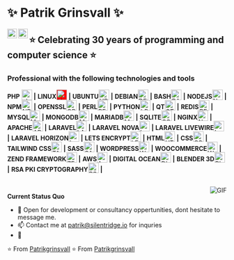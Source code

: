 # ✨ Patrik Grinsvall ✨
<a href="https://www.linkedin.com/in/patrikgrinsvall/">
  <img align="left" alt="LinkedIn" width="22px" src="https://www.vectorlogo.zone/logos/linkedin/linkedin-icon.svg" />
</a>
<a href="patrik@silentridge.io">
  <img align="left" alt="'Gmail" width="22px" src="https://www.vectorlogo.zone/logos/gmail/gmail-icon.svg" />
</a>


## ⭐️ Celebrating 30 years of programming and computer science ⭐️

### Professional with the following technologies and tools



**PHP** <img alt="php" valign="bottom" height="24px" src="https://www.vectorlogo.zone/logos/php/php-icon.svg" />  **|** 
**LINUX**<img alt="LINUX" valign="bottom" height="24px" style="background-color:red" src="https://www.vectorlogo.zone/logos/linux/linux-icon.svg" /> **|** 
**UBUNTU**<img alt="UBUNTU" valign="bottom" height="24px" style="text :red" src="https://cdn.jsdelivr.net/npm/simple-icons@3.1.0/icons/ubuntu.svg" /> **|** 
**DEBIAN**<img alt="DEBIAN" valign="bottom" height="24px" src="https://www.vectorlogo.zone/logos/debian/debian\.svg" /> **|** 
**BASH**<img alt="BASH" valign="bottom" height="24px" src="https://www.vectorlogo.zone/logos/bash/bash.svg" /> **|** 
**NODEJS**<img alt="NODEJS" valign="bottom" height="24px" src="https://cdn.jsdelivr.net/npm/simple-icons@3.1.0/icons/node-dot-js.svg" /> **|** 
**NPM**<img alt="NPM" valign="bottom" height="24px" src="https://www.vectorlogo.zone/logos/npm/npm-icon.svg" /> **|** 
**OPENSSL**<img alt="OPENSSL" valign="bottom" height="24px" src="https://www.vectorlogo.zone/logos/openssl/openssl-icon.svg" /> **|** 
**PERL**<img alt="PERL" valign="bottom" height="24px" src="https://www.vectorlogo.zone/logos/perl/perl-icon.svg" /> **|** 
**PYTHON**<img alt="LPYTHONaravel" valign="bottom" height="24px" src="https://www.vectorlogo.zone/logos/python/python-icon.svg" /> **|** 
**QT**<img alt="QT" valign="bottom" height="24px" src="https://www.vectorlogo.zone/logos/qt/qt-icon.svg" /> **|** 
**REDIS**<img alt="REDIS" valign="bottom" height="24px" src="https://www.vectorlogo.zone/logos/redis/redis-icon.svg" /> **|** 
**MYSQL**<img alt="MYSQL" valign="bottom" height="24px" src="https://www.vectorlogo.zone/logos/mysql/mysql-icon.svg" /> **|** 
**MONGODB**<img alt="MONGODB" valign="bottom" height="24px" src="https://www.vectorlogo.zone/logos/mongodb/mongodb-icon.svg" /> **|** 
**MARIADB**<img alt="MARIADB" valign="bottom" height="24px" src="https://www.vectorlogo.zone/logos/mariadb/mariadb-icon.svg" /> **|** 
**SQLITE**<img alt="SQLITE" valign="bottom" height="24px" src="https://www.vectorlogo.zone/logos/sqlite/sqlite-icon.svg" /> **|** 
**NGINX**<img alt="NGINX" valign="bottom" height="24px" src="https://www.vectorlogo.zone/logos/nginx/nginx-icon.svg" /> **|** 
**APACHE**<img alt="APACHE" valign="bottom" height="24px" src="https://www.vectorlogo.zone/logos/apache/apache-icon.svg" /> **|** 
**LARAVEL**<img alt="LARAVEL" valign="bottom" height="24px" src="https://www.vectorlogo.zone/logos/laravel/laravel-icon.svg" /> **|** 
**LARAVEL NOVA**<img alt="Laravel NOVA" valign="bottom" height="24px" src="https://www.vectorlogo.zone/logos/laravelnova/laravelnova-icon.svg" /> **|** 
**LARAVEL LIVEWIRE**<img alt="Laravel LIVEWIRE" valign="bottom" height="24px" src="https://github.com/detain/svg-logos/blob/master/svg/livewire.svg" /> **|** 
**LARAVEL HORIZON**<img alt="Laravel HORIZON" valign="bottom" height="24px" src="https://www.vectorlogo.zone/logos/laravelhorizon/laravelhorizon-icon.svg" /> **|** 
**LETS ENCRYPT**<img alt="LETS ENCRYPT" valign="bottom" height="24px" src="https://www.vectorlogo.zone/logos/letsencrypt/letsencrypt-icon.svg" /> **|** 
**HTML**<img alt="HTML" valign="bottom" height="24px" src="https://www.vectorlogo.zone/logos/html/html-icon.svg" /> **|** 
**CSS**<img alt="CSS" valign="bottom" height="24px" src="https://www.vectorlogo.zone/logos/css/css-icon.svg" /> **|** 
**TAILWIND CSS**<img alt="TAILWIND CSS" valign="bottom" height="24px" src="https://www.vectorlogo.zone/logos/tailwindcss/tailwindcss-icon.svg" /> **|** 
**SASS**<img alt="SASS" valign="bottom" height="24px" src="https://www.vectorlogo.zone/logos/sass/sass-icon.svg" /> **|** 
**WORDPRESS**<img alt="WORDPRESS" valign="bottom" height="24px" src="https://www.vectorlogo.zone/logos/wordpress/wordpress-icon.svg" /> **|** 
**WOOCOMMERCE**<img alt="WOOCOMMERCE" valign="bottom" height="24px" src="https://www.vectorlogo.zone/logos/woocommerce/woocommerce-icon.svg" /> **|** 
**ZEND FRAMEWORK**<img alt="ZEND FRAMEWORK" valign="bottom" height="24px" src="https://www.vectorlogo.zone/logos/zendframework/zendframework-icon.svg" /> **|** 
**AWS**<img alt="AWS" valign="bottom" height="24px" src="https://www.vectorlogo.zone/logos/amazonaws/amazonaws-icon.svg" /> **|** 
**DIGITAL OCEAN**<img alt="DIGITAL OCEAN" valign="bottom" height="24px" src="https://www.vectorlogo.zone/logos/digitalocean/digitalocean-icon.svg" /> **|** 
**BLENDER 3D**<img alt="BLENDER 3D" valign="bottom" height="24px" src="https://www.vectorlogo.zone/logos/blender/blender-icon.svg" /> **|** 
**RSA PKI CRYPTOGRAPHY**<img alt="RSA PKI CRYPTOGRAPHY" valign="bottom" height="24px" src="https://www.vectorlogo.zone/logos/rsa/rsa-icon.svg" /> **|** 

<br/>
  <img align="right" alt="GIF" src="https://media.giphy.com/media/iIqmM5tTjmpOB9mpbn/giphy.gif" />

**Current Status Quo**

- 💬 Open for development or consultancy oppertunities, dont hesitate to message me.
- 📫 Contact me at patrik@silentridge.io for inquries
- 👀 

⭐️ From [Patrikgrinsvall](https://github.com/patrikgrinsvall)
⭐️ From [Patrikgrinsvall](https://github.com/silentpatrik)
